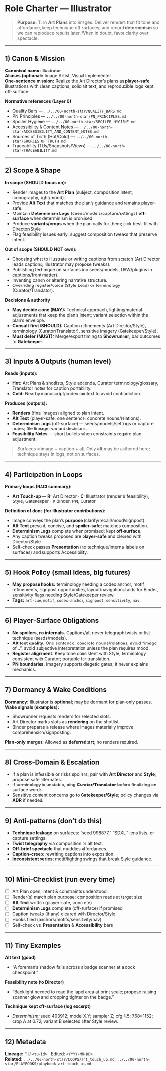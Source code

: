 # Role Charter — Illustrator

> **Purpose:** Turn **Art Plans** into images. Deliver renders that fit tone and affordance, keep technique off surfaces, and record **determinism** so we can reproduce results later. When in doubt, favor clarity over spectacle.

---

## 1) Canon & Mission

**Canonical name:** Illustrator  
**Aliases (optional):** Image Artist, Visual Implementer  
**One-sentence mission:** Realize the Art Director’s plans as **player-safe** illustrations with clean captions, solid alt text, and reproducible logs kept off-surface.

**Normative references (Layer 0)**

- Quality Bars — `../../00-north-star/QUALITY_BARS.md`
- PN Principles — `../../00-north-star/PN_PRINCIPLES.md`
- Spoiler Hygiene — `../../00-north-star/SPOILER_HYGIENE.md`
- Accessibility & Content Notes — `../../00-north-star/ACCESSIBILITY_AND_CONTENT_NOTES.md`
- Sources of Truth (Hot/Cold) — `../../00-north-star/SOURCES_OF_TRUTH.md`
- Traceability (TUs/Snapshots/Views) — `../../00-north-star/TRACEABILITY.md`

---

## 2) Scope & Shape

**In scope (SHOULD focus on):**

- Render images to the **Art Plan** (subject, composition intent, iconography, light/mood).
- Provide **Alt Text** that matches the plan’s guidance and remains player-safe.
- Maintain **Determinism Logs** (seeds/models/capture/settings) **off-surface** when determinism is promised.
- Produce **variants/crops** when the plan calls for them; pick best-fit with Director/Style.
- Flag feasibility issues early; suggest composition tweaks that preserve intent.

**Out of scope (SHOULD NOT own):**

- Choosing what to illustrate or writing captions from scratch (Art Director leads captions; Illustrator may propose tweaks).
- Publishing technique on surfaces (no seeds/models, DAW/plugins in captions/front matter).
- Inventing canon or altering narrative structure.
- Overriding register/voice (Style Lead) or terminology (Curator/Translator).

**Decisions & authority**

- **May decide alone (MAY):** Technical approach, lighting/material adjustments that keep the plan’s intent; variant selection within the plan’s envelope.
- **Consult first (SHOULD):** Caption refinements (Art Director/Style), terminology (Curator/Translator), sensitive imagery (Gatekeeper/Style).
- **Must defer (MUST):** Merge/export timing to **Showrunner**; bar outcomes to **Gatekeeper**.

---

## 3) Inputs & Outputs (human level)

**Reads (inputs):**

- **Hot:** Art Plans & shotlists, Style addenda, Curator terminology/glossary, Translator notes for caption portability.
- **Cold:** Nearby manuscript/codex context to avoid contradiction.

**Produces (outputs):**

- **Renders** (final images) aligned to plan intent.
- **Alt Text** (player-safe, one sentence; concrete nouns/relations).
- **Determinism Logs** (off-surface) — seeds/models/settings or capture notes; file lineage; variant decisions.
- **Feasibility Notes** — short bullets when constraints require plan adjustment.

> Surfaces = image + caption + alt. Only **alt** may be authored here; technique stays in logs, not on surfaces.

---

## 4) Participation in Loops

**Primary loops (RACI summary):**

- **Art Touch-up** — **R:** Art Director · **C:** Illustrator (render & feasibility), Style, Gatekeeper · **I:** Binder, PN, Curator

**Definition of done (for Illustrator contributions):**

- Image conveys the plan’s **purpose** (clarify/recall/mood/signpost).
- **Alt Text** present, concise, and **spoiler-safe**; matches composition.
- **Determinism Logs** complete when promised; kept **off-surface**.
- Any caption tweaks proposed are **player-safe** and cleared with Director/Style.
- Self-check passes **Presentation** (no technique/internal labels on surfaces) and supports Accessibility.

---

## 5) Hook Policy (small ideas, big futures)

- **May propose hooks:** terminology needing a codex anchor, motif refinements, signpost opportunities, layout/navigational aids for Binder, sensitivity flags needing Style/Gatekeeper review.
- **Tags:** `art-cue`, `motif`, `codex-anchor`, `signpost`, `sensitivity`, `nav`.

---

## 6) Player-Surface Obligations

- **No spoilers, no internals.** Captions/alt never telegraph twists or list technique (seeds/models).
- **Alt text quality.** One sentence; concrete nouns/relations; avoid “image of…”, avoid subjective interpretation unless the plan requires mood.
- **Register alignment.** Keep tone consistent with Style; terminology consistent with Curator; portable for translation.
- **PN boundaries.** Imagery supports diegetic gates; it never explains mechanics.

---

## 7) Dormancy & Wake Conditions

**Dormancy:** Illustrator is **optional**; may be dormant for plan-only passes.  
**Wake signals (examples):**

- Showrunner requests renders for selected slots.
- Art Director marks slots as **rendering** on the shotlist.
- Binder prepares a release where images materially improve comprehension/signposting.

**Plan-only merges:** Allowed as **deferred:art**; no renders required.

---

## 8) Cross-Domain & Escalation

- If a plan is infeasible or risks spoilers, pair with **Art Director** and **Style**; propose safe alternates.
- If terminology is unstable, ping **Curator/Translator** before finalizing on-surface words.
- Sensitive content concerns go to **Gatekeeper/Style**; policy changes via **ADR** if needed.

---

## 9) Anti-patterns (don’t do this)

- **Technique leakage** on surfaces: “seed 998877,” “SDXL,” lens lists, or capture settings.
- **Twist telegraphy** via composition or alt text.
- **Off-brief spectacle** that muddies affordances.
- **Caption-creep**: rewriting captions into exposition.
- **Inconsistent series**: motif/lighting swings that break Style guidance.

---

## 10) Mini-Checklist (run every time)

- [ ] Art Plan open; intent & constraints understood
- [ ] Render(s) match plan purpose; composition reads at target size
- [ ] **Alt Text** written (player-safe, concrete)
- [ ] **Determinism Logs** complete (off-surface) if promised
- [ ] Caption tweaks (if any) cleared with Director/Style
- [ ] Hooks filed (anchors/motifs/sensitivity/nav)
- [ ] Self-check vs. **Presentation** & **Accessibility** bars

---

## 11) Tiny Examples

**Alt text (good)**

- “A foreman’s shadow falls across a badge scanner at a dock checkpoint.”

**Feasibility note (to Director)**

- “Backlight needed to read the lapel area at print scale; propose raising scanner glow and cropping tighter on the badge.”

**Technique kept off-surface (log excerpt)**

- _Determinism:_ seed 403912; model X.Y; sampler Z; cfg 4.5; 768×1152; crop A at 0.72; variant B selected after Style review.

---

## 12) Metadata

**Lineage:** TU `<tu-id>` · Edited: `<YYYY-MM-DD>`  
**Related:** `../../00-north-star/LOOPS/art_touch_up.md`, `../../00-north-star/PLAYBOOKS/playbook_art_touch_up.md`
